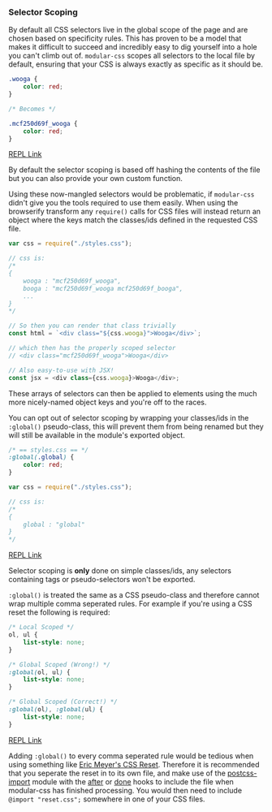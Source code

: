 ### Selector Scoping

By default all CSS selectors live in the global scope of the page and are chosen based on specificity rules. This has proven to be a model that makes it difficult to succeed and incredibly easy to dig yourself into a hole you can't climb out of. `modular-css` scopes all selectors to the local file by default, ensuring that your CSS is always exactly as specific as it should be.

```css
.wooga {
    color: red;
}

/* Becomes */

.mcf250d69f_wooga {
    color: red;
}
```

[REPL Link](https://m-css.com/repl/#NrBEHoFsEMEsDsB0BjAzq0AaUiDuB7fAc2gAIBvU5fAG3wCcAuU+gUwBMBuUgX1AF1+QA)

By default the selector scoping is based off hashing the contents of the file but you can also provide your own custom function.

Using these now-mangled selectors would be problematic, if `modular-css` didn't give you the tools required to use them easily. When using the browserify transform any `require()` calls for CSS files will instead return an object where the keys match the classes/ids defined in the requested CSS file.

```js
var css = require("./styles.css");

// css is:
/*
{
    wooga : "mcf250d69f_wooga",
    booga : "mcf250d69f_wooga mcf250d69f_booga",
    ...
}
*/

// So then you can render that class trivially
const html = `<div class="${css.wooga}">Wooga</div>`;

// which then has the properly scoped selector
// <div class="mcf250d69f_wooga">Wooga</div>

// Also easy-to-use with JSX!
const jsx = <div class={css.wooga}>Wooga</div>;
```

These arrays of selectors can then be applied to elements using the much more nicely-named object keys and you're off to the races.

You can opt out of selector scoping by wrapping your classes/ids in the `:global()` pseudo-class, this will prevent them from being renamed but they will still be available in the module's exported object.

```css
/* == styles.css == */
:global(.global) {
    color: red;
}
```

```js
var css = require("./styles.css");

// css is:
/*
{
    global : "global"
}
*/
```

[REPL Link](https://m-css.com/repl/#NrBEHoFsEMEsDsB0BjAzq0AaUAuA5gDYD2ARtAQBSKGnkCUABAN4A68DHDyRxATjg14BTACYBuNgF9QAXRlA)

Selector scoping is **only** done on simple classes/ids, any selectors containing tags or pseudo-selectors won't be exported.

`:global()` is treated the same as a CSS pseudo-class and therefore cannot wrap multiple comma seperated rules. For example if you're using a CSS reset the following is required:

```css
/* Local Scoped */
ol, ul {
    list-style: none;
}

/* Global Scoped (Wrong!) */
:global(ol, ul) {
    list-style: none;
}

/* Global Scoped (Correct!) */
:global(ol), :global(ul) {
    list-style: none;
}
```

[REPL Link](https://m-css.com/repl/#NrBEHoFsEMEsDsB0BjAzq0AaCAqABADID2y0ANngMrJEAOApgCZ47gA68RZmeArhQG8OeEXjKxUAFwC0UgJ5l6ALjyd49ANwcAvhw7h8AcTJEARuSo0GzABQB1AE5F4AcwCEAShbt4SlyfMyGy4efi8heFExCRl5RRU1TR09eAM8YzMLajomPBsAYSIHB3pkSU9vDj8A8mCyDx5qzKCwvAio8SlZSQVlVWck+G1QAF0RoA)

Adding `:global()` to every comma seperated rule would be tedious when using something like [Eric Meyer's CSS Reset](http://meyerweb.com/eric/tools/css/reset/). Therefore it is recommended that you seperate the reset in to its own file, and make use of the [postcss-import](https://github.com/postcss/postcss-import) module with the [after](/api#after-hook) or [done](/api#done-hook) hooks to include the file when modular-css has finished processing. You would then need to include `@import "reset.css";` somewhere in one of your CSS files.

